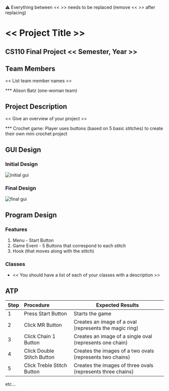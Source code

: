 
:warning: Everything between << >> needs to be replaced (remove << >> after replacing)

# << Project Title >>
## CS110 Final Project  << Semester, Year >>

## Team Members

<< List team member names >>

*** Alison Batz (one-woman team)

## Project Description

<< Give an overview of your project >>

*** Crochet game: Player uses buttons (based on 5 basic stitches) to create their own mini crochet project

## GUI Design

### Initial Design

![initial gui](assets/IMG_CS110_drawing.jpg)

### Final Design

![final gui](assets/finalgui.jpg)

## Program Design

### Features

1. Menu - Start Button
2. Game Event - 5 Buttons that correspond to each stitch
3. Hook (that moves along with the stitch)

### Classes

- << You should have a list of each of your classes with a description >>

## ATP

| Step   |Procedure                  |Expected Results                   
|--------|:------------------------- |------------------------------------------------------
|1       | Press Start Button        | Starts the game                          
|2       |Click MR Button            | Creates an image of a oval (represents the magic ring) 
|3       |Click Chain 1 Button       | Creates an image of a single oval (represents one chain)                 
|4       |Click Double Stitch Button | Creates the images of a two ovals (represents two chains)
|5       |Click Treble Stitch Button | Creates the images of three ovals (represents three chains) 
etc...
